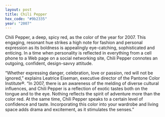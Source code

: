 ```yaml
---
layout: post
title: Chili Pepper
hex_code: "#9b2335"
year: "2007"
---
```

Chili Pepper, a deep, spicy red, as the color of the year for 2007. This engaging, resonant hue strikes a high note for fashion and personal expression as its boldness is appealingly eye-catching, sophisticated and enticing. In a time when personality is reflected in everything from a cell phone to a Web page on a social networking site, Chili Pepper connotes an outgoing, confident, design-savvy attitude.

“Whether expressing danger, celebration, love or passion, red will not be ignored,” explains Leatrice Eiseman, executive director of the Pantone Color Institute®. “In 2007, there is an awareness of the melding of diverse cultural influences, and Chili Pepper is a reflection of exotic tastes both on the tongue and to the eye. Nothing reflects the spirit of adventure more than the color red. At the same time, Chili Pepper speaks to a certain level of confidence and taste. Incorporating this color into your wardrobe and living space adds drama and excitement, as it stimulates the senses.”